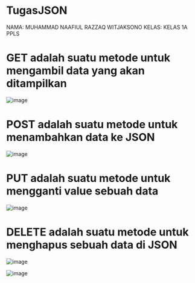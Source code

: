 # TugasJSON

NAMA: MUHAMMAD NAAFIUL RAZZAQ WITJAKSONO
KELAS: KELAS 1A PPLS


# GET adalah suatu metode untuk mengambil data yang akan ditampilkan
![image](https://github.com/NaafiulRazzaqW/TugasJSON/assets/88121499/d4471d53-f9c7-4bf3-af70-a98c64276fd0)

 
# POST adalah suatu metode untuk menambahkan data ke JSON 
![image](https://github.com/NaafiulRazzaqW/TugasJSON/assets/88121499/5587ef85-4278-459c-8c73-8137b00c96a6)



# PUT adalah suatu metode untuk mengganti value sebuah data
![image](https://github.com/NaafiulRazzaqW/TugasJSON/assets/88121499/f3a159ad-bb4c-4e03-a121-cebdc52fc8c4)

 
# DELETE adalah suatu metode untuk menghapus sebuah data di JSON
![image](https://github.com/NaafiulRazzaqW/TugasJSON/assets/88121499/d75b3bdc-8bbc-48c8-ae23-daa916b490d7)


![image](https://github.com/NaafiulRazzaqW/TugasJSON/assets/88121499/81652dd4-3d92-45df-bf3e-789a84dea8ce)



 
 
